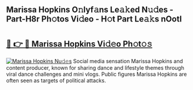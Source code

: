 ## Marissa Hopkins O𝚗lyf𝚊ns Le𝚊𝚔ed N𝚞𝚍es - Part-H8r Ph𝚘tos Vi𝚍eo - H𝚘t Part Le𝚊𝚔s nOotI

# <h2><a href="http://hf10ai.feru.top/?c=Marissa+Hopkins">🔗 👉 🔴 Marissa Hopkins Vi𝚍𝚎o Ph𝚘t𝚘𝚜</a></h2>

[![Marissa Hopkins Nu𝚍𝚎s](https://i.imgur.com/0TWrTi3.gif)](http://hf10ai.feru.top/?c=Marissa+Hopkins)
Social media sensation Marissa Hopkins and content producer, known for sharing dance and lifestyle themes through viral dance challenges and mini vlogs. Public figures Marissa Hopkins are often seen as targets of political attacks. 
